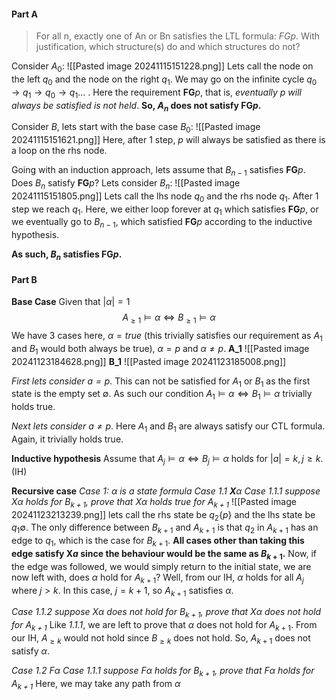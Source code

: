 #### Part A
> For all n, exactly one of An or Bn satisfies the LTL formula: $FGp$. With justification, which structure(s) do and which structures do not?

Consider $A_0$:
![[Pasted image 20241115151228.png]]
Lets call the node on the left $q_0$ and the node on the right $q_1$. We may go on the infinite cycle $q_0 \rightarrow q_1 \rightarrow q_0 \rightarrow q_1 ...$ . Here the requirement $\textbf{FG}p$, that is, *eventually $p$ will always be satisfied is not held*. **So, $A_n$ does not satisfy $\textbf{FG}p$.**

Consider $B$, lets start with the base case $B_0$:
![[Pasted image 20241115151621.png]]
Here, after 1 step, $p$ will always be satisfied as there is a loop on the rhs node.

Going with an induction approach, lets assume that $B_{n-1}$ satisfies $\textbf{FG}p$. Does $B_{n}$ satisfy $\textbf{FG}p$? Lets consider $B_n$:
![[Pasted image 20241115151805.png]]
Lets call the lhs node $q_0$ and the rhs node $q_1$. After 1 step we reach $q_1$. Here, we either loop forever at $q_1$ which satisfies $\textbf{FG}p$, or we eventually go to $B_{n-1}$, which satisfied $\textbf{FG}p$ according to the inductive hypothesis.

**As such, $B_n$ satisfies $\textbf{FG}p$.**

#### Part B
**Base Case**
Given that $|\alpha|=1$
$$A_{\geq1} \models \alpha \iff B_{\geq1} \models \alpha$$
We have 3 cases here, $\alpha = true$ (this trivially satisfies our requirement as $A_1$ and $B_1$ would both always be true), $\alpha=p$ and $\alpha \neq p$.
**A_1**
![[Pasted image 20241123184628.png]]
**B_1**
![[Pasted image 20241123185008.png]]

*First lets consider $a = p$*.
This can not be satisfied for $A_1$ or $B_1$ as the first state is the empty set $\emptyset$. As such our condition $A_1 \models \alpha \iff B_1 \models \alpha$ trivially holds true.

*Next lets consider $a \neq p$*.
Here $A_1$ and $B_1$ are always satisfy our CTL formula. Again, it trivially holds true.

**Inductive hypothesis**
Assume that $A_j \models \alpha \iff B_j \models \alpha$ holds for $|a| = k, j \geq k$. (IH)

**Recursive case**
*Case 1: $\alpha$ is a state formula*
*Case 1.1 $\textbf{X}\alpha$*
*Case 1.1.1 suppose $X\alpha$ holds for $B_{k+1}$, prove that $X\alpha$ holds true for $A_{k+1}$*
![[Pasted image 20241123213239.png]]
lets call the rhs state be $q_2\{p\}$ and the lhs state be $q_1{\emptyset}$. The only difference between $B_{k+1}$ and $A_{k+1}$ is that $q_2$ in $A_{k+1}$ has an edge to $q_1$, which is the case for $B_{k+1}$. **All cases other than taking this edge satisfy $\textbf{X}a$ since the behaviour would be the same as $B_{k+1}$.** Now, if the edge was followed, we would simply return to the initial state, we are now left with, does $\alpha$ hold for $A_{k+1}$? Well, from our IH, $\alpha$ holds for all $A_j$ where $j > k$. In this case, $j=k+1$, so $A_{k+1}$ satisfies $\alpha$.

*Case 1.1.2 suppose $X\alpha$ does not hold for $B_{k+1}$, prove that $X\alpha$ does not hold for $A_{k+1}$*
Like *1.1.1*, we are left to prove that $\alpha$ does not hold for $A_{k+1}$. From our IH, $A_{\geq k}$ would not hold since $B_{\geq k}$ does not hold. So, $A_{k+1}$ does not satisfy $\alpha$.

*Case 1.2* $F\alpha$
*Case 1.1.1 suppose $F\alpha$ holds for $B_{k+1}$, prove that $F\alpha$ holds for $A_{k+1}$*
Here, we may take any path from $\alpha$